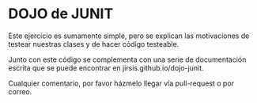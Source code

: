 # DOJO de JUNIT

Este ejercicio es sumamente simple, pero se explican las motivaciones de testear nuestras clases y de hacer código testeable.

Junto con este código se complementa con una serie de documentación escrita que se puede encontrar en jirsis.github.io/dojo-junit.

Cualquier comentario, por favor házmelo llegar vía pull-request o por correo. 
